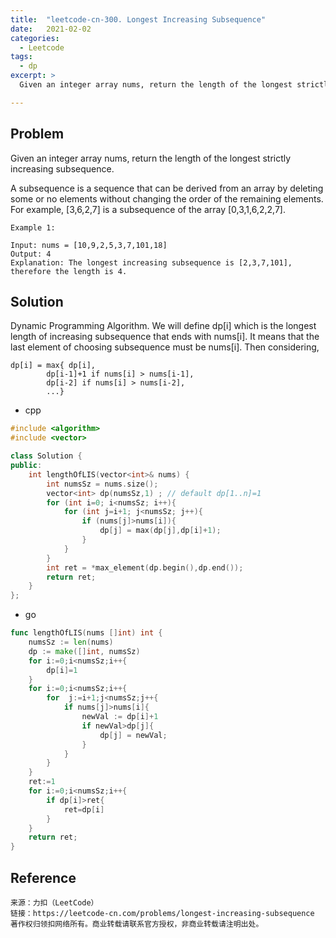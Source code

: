```yaml
---
title:  "leetcode-cn-300. Longest Increasing Subsequence"
date:   2021-02-02
categories: 
  - Leetcode
tags:
  - dp
excerpt: >
  Given an integer array nums, return the length of the longest strictly increasing subsequence.

---
```

## Problem

Given an integer array nums, return the length of the longest strictly increasing subsequence.

A subsequence is a sequence that can be derived from an array by deleting some or no elements without changing the order of the remaining elements. For example, [3,6,2,7] is a subsequence of the array [0,3,1,6,2,2,7].

    Example 1:

    Input: nums = [10,9,2,5,3,7,101,18]
    Output: 4
    Explanation: The longest increasing subsequence is [2,3,7,101], therefore the length is 4.

## Solution

Dynamic Programming Algorithm. We will define dp[i] which is the longest length of increasing subsequence that ends with nums[i]. It means that the last element of choosing subsequence must be nums[i]. Then considering, 

    dp[i] = max{ dp[i], 
            dp[i-1]+1 if nums[i] > nums[i-1],
            dp[i-2] if nums[i] > nums[i-2], 
            ...}


- cpp

```cpp
#include <algorithm>
#include <vector>

class Solution {
public:
    int lengthOfLIS(vector<int>& nums) {
        int numsSz = nums.size();
        vector<int> dp(numsSz,1) ; // default dp[1..n]=1
        for (int i=0; i<numsSz; i++){
            for (int j=i+1; j<numsSz; j++){
                if (nums[j]>nums[i]){
                    dp[j] = max(dp[j],dp[i]+1);
                }
            }
        }
        int ret = *max_element(dp.begin(),dp.end());
        return ret;
    }
};

```

- go

```go
func lengthOfLIS(nums []int) int {
    numsSz := len(nums)
	dp := make([]int, numsSz)
	for i:=0;i<numsSz;i++{
		dp[i]=1
	}
    for i:=0;i<numsSz;i++{
        for  j:=i+1;j<numsSz;j++{
            if nums[j]>nums[i]{
                newVal := dp[i]+1
                if newVal>dp[j]{
                    dp[j] = newVal;
                }
            }
        }
    }
    ret:=1
    for i:=0;i<numsSz;i++{
        if dp[i]>ret{
            ret=dp[i]
        }
    }
    return ret;
}
```




## Reference

    来源：力扣（LeetCode）
    链接：https://leetcode-cn.com/problems/longest-increasing-subsequence
    著作权归领扣网络所有。商业转载请联系官方授权，非商业转载请注明出处。